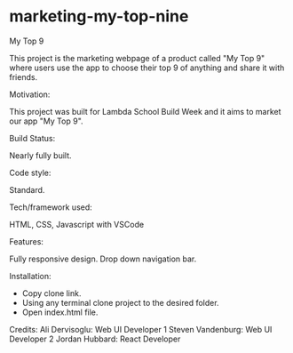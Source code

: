 # marketing-my-top-nine

My Top 9

This project is the marketing webpage of a product called "My Top 9" where users use the app to choose their top 9 of anything and share it with friends.

Motivation:

This project was built for Lambda School Build Week and it aims to market our app "My Top 9".

Build Status:

Nearly fully built.

Code style:

Standard.

Tech/framework used:

HTML, CSS, Javascript
with VSCode

Features:

Fully responsive design.
Drop down navigation bar.

Installation:

- Copy clone link.
- Using any terminal clone project to the desired folder.
- Open index.html file.

Credits:
Ali Dervisoglu: Web UI Developer 1
Steven Vandenburg: Web UI Developer 2
Jordan Hubbard: React Developer 
